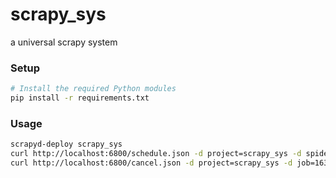 # scrapy_sys

a universal scrapy system

### Setup

```bash
# Install the required Python modules
pip install -r requirements.txt
```

### Usage

```bash
scrapyd-deploy scrapy_sys
curl http://localhost:6800/schedule.json -d project=scrapy_sys -d spider=example
curl http://localhost:6800/cancel.json -d project=scrapy_sys -d job=16362660c80211ed9028aef77e2d3bb0
```
